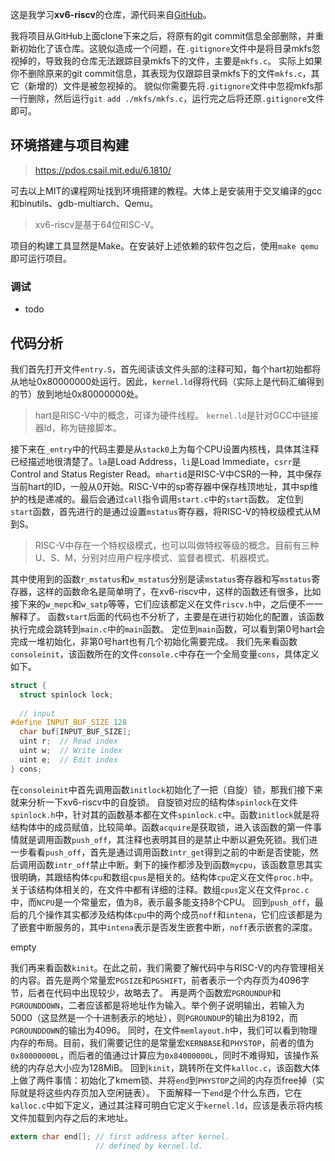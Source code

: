 这是我学习**xv6-riscv**的仓库，源代码来自[GitHub](https://github.com/mit-pdos/xv6-riscv/)。

我将项目从GitHub上面clone下来之后，将原有的git commit信息全部删除，并重新初始化了该仓库。这貌似造成一个问题，在`.gitignore`文件中是将目录mkfs忽视掉的，导致我的仓库无法跟踪目录mkfs下的文件，主要是`mkfs.c`。
实际上如果你不删除原来的git commit信息，其表现为仅跟踪目录mkfs下的文件`mkfs.c`，其它（新增的）文件是被忽视掉的。
貌似你需要先将`.gitignore`文件中忽视mkfs那一行删除，然后运行`git add ./mkfs/mkfs.c`，运行完之后将还原`.gitignore`文件即可。

## 环境搭建与项目构建

> https://pdos.csail.mit.edu/6.1810/

可去以上MIT的课程网址找到环境搭建的教程。大体上是安装用于交叉编译的gcc和binutils、gdb-multiarch、Qemu。
> xv6-riscv是基于64位RISC-V。

项目的构建工具显然是Make。在安装好上述依赖的软件包之后，使用`make qemu`即可运行项目。

### 调试

- todo

## 代码分析

我们首先打开文件`entry.S`，首先阅读该文件头部的注释可知，每个hart初始都将从地址0x80000000处运行。因此，`kernel.ld`得将代码（实际上是代码汇编得到的节）放到地址0x80000000处。
> hart是RISC-V中的概念，可译为硬件线程。
> `kernel.ld`是针对GCC中链接器ld，称为链接脚本。

接下来在`_entry`中的代码主要是从`stack0`上为每个CPU设置内核栈，具体其注释已经描述地很清楚了。`la`是Load Address，`li`是Load Immediate，`csrr`是Control and Status Register Read。`mhartid`是RISC-V中CSR的一种，其中保存当前hart的ID，一般从0开始。RISC-V中的sp寄存器中保存栈顶地址，其中sp维护的栈是递减的。最后会通过`call`指令调用`start.c`中的`start`函数。
定位到`start`函数，首先进行的是通过设置`mstatus`寄存器，将RISC-V的特权级模式从M到S。
> RISC-V中存在一个特权级模式，也可以叫做特权等级的概念。目前有三种U、S、M，分别对应用户程序模式、监督者模式、机器模式。

其中使用到的函数`r_mstatus`和`w_mstatus`分别是读`mstatus`寄存器和写`mstatus`寄存器，这样的函数命名是简单明了，在xv6-riscv中，这样的函数还有很多，比如接下来的`w_mepc`和`w_satp`等等，它们应该都定义在文件`riscv.h`中，之后便不一一解释了。
函数`start`后面的代码也不分析了，主要是在进行初始化的配置，该函数执行完成会跳转到`main.c`中的`main`函数。
定位到`main`函数，可以看到第0号hart会完成一堆初始化，非第0号hart也有几个初始化需要完成。
我们先来看函数`consoleinit`，该函数所在的文件`console.c`中存在一个全局变量`cons`，具体定义如下。
```c
struct {
  struct spinlock lock;
  
  // input
#define INPUT_BUF_SIZE 128
  char buf[INPUT_BUF_SIZE];
  uint r;  // Read index
  uint w;  // Write index
  uint e;  // Edit index
} cons;
```
在`consoleinit`中首先调用函数`initlock`初始化了一把（自旋）锁，那我们接下来就来分析一下xv6-riscv中的自旋锁。
自旋锁对应的结构体`spinlock`在文件`spinlock.h`中，针对其的函数基本都在文件`spinlock.c`中。函数`initlock`就是将结构体中的成员赋值，比较简单。函数`acquire`是获取锁，进入该函数的第一件事情就是调用函数`push_off`，其注释也表明其目的是禁止中断以避免死锁。我们进一步看看`push_off`，首先是通过调用函数`intr_get`得到之前的中断是否使能，然后调用函数`intr_off`禁止中断。剩下的操作都涉及到函数`mycpu`，该函数意思其实很明确，其跟结构体`cpu`和数组`cpus`是相关的。结构体`cpu`定义在文件`proc.h`中。关于该结构体相关的，在文件中都有详细的注释。数组`cpus`定义在文件`proc.c`中，而`NCPU`是一个常量宏，值为8，表示最多能支持8个CPU。
回到`push_off`，最后的几个操作其实都涉及结构体`cpu`中的两个成员`noff`和`intena`，它们应该都是为了嵌套中断服务的，其中`intena`表示是否发生嵌套中断，`noff`表示嵌套的深度。

empty

我们再来看函数`kinit`。在此之前，我们需要了解代码中与RISC-V的内存管理相关的内容。首先是两个常量宏`PGSIZE`和`PGSHIFT`，前者表示一个内存页为4096字节，后者在代码中出现较少，故略去了。
再是两个函数宏`PGROUNDUP`和`PGROUNDDOWN`，二者应该都是将地址作为输入。举个例子说明输出，若输入为5000（这显然是一个十进制表示的地址），则`PGROUNDUP`的输出为8192，而`PGROUNDDOWN`的输出为4096。
同时，在文件`memlayout.h`中，我们可以看到物理内存的布局。目前，我们需要记住的是常量宏`KERNBASE`和`PHYSTOP`，前者的值为`0x80000000L`，而后者的值通过计算应为`0x84000000L`，同时不难得知，该操作系统的内存总大小应为128MiB。
回到`kinit`，跳转所在文件`kalloc.c`，该函数大体上做了两件事情：初始化了kmem锁、并将`end`到`PHYSTOP`之间的内存页free掉（实际就是将这些内存页加入空闲链表）。
下面解释一下`end`是个什么东西，它在`kalloc.c`中如下定义，通过其注释可明白它定义于`kernel.ld`，应该是表示将内核文件加载到内存之后的末地址。
```c
extern char end[]; // first address after kernel.
                   // defined by kernel.ld.
```